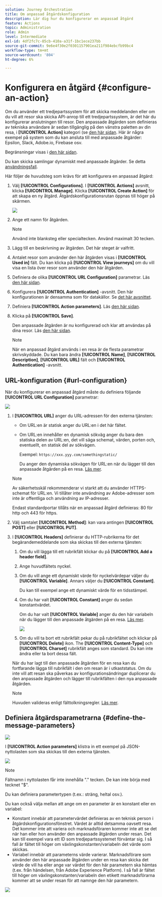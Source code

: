 ```yaml
---
solution: Journey Orchestration
title: Om anpassad åtgärdskonfiguration
description: Lär dig hur du konfigurerar en anpassad åtgärd
feature: Actions
topic: Administration
role: Admin
level: Intermediate
exl-id: 4df2fc7c-85cb-410a-a31f-1bc1ece237bb
source-git-commit: 9e6e4f30e2f0301157901ea211f984ebcfb99bc4
workflow-type: tm+mt
source-wordcount: '804'
ht-degree: 6%

---
```


# Konfigurera en åtgärd {#configure-an-action}

Om du använder ett tredjepartssystem för att skicka meddelanden eller om du vill att resor ska skicka API-anrop till ett tredjepartssystem, är det här du konfigurerar anslutningen till resor. Den anpassade åtgärden som definieras av tekniska användare är sedan tillgänglig på den vänstra paletten av din resa, i **[!UICONTROL Action]** kategori (se [den här sidan](../building-journeys/about-journey-activities.md#action-activities). Här är några exempel på system som du kan ansluta till med anpassade åtgärder: Epsilon, Slack, Adobe.io, Firebase osv.

Begränsningar visas i [den här sidan](../limitations.md).

Du kan skicka samlingar dynamiskt med anpassade åtgärder. Se detta [användningsfall](../building-journeys/collections.md).

Här följer de huvudsteg som krävs för att konfigurera en anpassad åtgärd:

1. Välj **[!UICONTROL Configurations]**. I  **[!UICONTROL Actions]** avsnitt, klicka **[!UICONTROL Manage]**. Klicka **[!UICONTROL Create Action]** för att skapa en ny åtgärd. Åtgärdskonfigurationsrutan öppnas till höger på skärmen.

   ![](../assets/custom2.png)

1. Ange ett namn för åtgärden.

   >[!NOTE]
   >
   >Använd inte blanksteg eller specialtecken. Använd maximalt 30 tecken.

1. Lägg till en beskrivning av åtgärden. Det här steget är valfritt.
1. Antalet resor som använder den här åtgärden visas i **[!UICONTROL Used in]** fält. Du kan klicka på **[!UICONTROL View journeys]** om du vill visa en lista över resor som använder den här åtgärden.
1. Definiera de olika **[!UICONTROL URL Configuration]** parametrar. Läs [den här sidan](../action/about-custom-action-configuration.md#url-configuration).
1. Konfigurera **[!UICONTROL Authentication]** -avsnitt. Den här konfigurationen är densamma som för datakällor.  Se [det här avsnittet](../datasource/external-data-sources.md#section_wjp_nl5_nhb).
1. Definiera **[!UICONTROL Action parameters]**. Läs [den här sidan](../action/about-custom-action-configuration.md#define-the-message-parameters).
1. Klicka på **[!UICONTROL Save]**.

   Den anpassade åtgärden är nu konfigurerad och klar att användas på dina resor. Läs [den här sidan](../building-journeys/about-journey-activities.md#action-activities).

   >[!NOTE]
   >
   >När en anpassad åtgärd används i en resa är de flesta parametrar skrivskyddade. Du kan bara ändra **[!UICONTROL Name]**, **[!UICONTROL Description]**, **[!UICONTROL URL]** fält och **[!UICONTROL Authentication]** -avsnitt.

## URL-konfiguration {#url-configuration}

När du konfigurerar en anpassad åtgärd måste du definiera följande **[!UICONTROL URL Configuration]** parametrar:

![](../assets/journeyurlconfiguration.png)

1. I **[!UICONTROL URL]** anger du URL-adressen för den externa tjänsten:

   * Om URL:en är statisk anger du URL:en i det här fältet.

   * Om URL:en innehåller en dynamisk sökväg anger du bara den statiska delen av URL:en, det vill säga schemat, värden, porten och, eventuellt, en statisk del av sökvägen.

      Exempel: `https://xxx.yyy.com/somethingstatic/`

      Du anger den dynamiska sökvägen för URL:en när du lägger till den anpassade åtgärden på en resa. [Läs mer](../building-journeys/using-custom-actions.md).
   >[!NOTE]
   >
   >Av säkerhetsskäl rekommenderar vi starkt att du använder HTTPS-schemat för URL:en. Vi tillåter inte användning av Adobe-adresser som inte är offentliga och användning av IP-adresser.
   >
   >Endast standardportar tillåts när en anpassad åtgärd definieras: 80 för http och 443 för https.

1. Välj samtalet **[!UICONTROL Method]**: kan vara antingen **[!UICONTROL POST]** eller **[!UICONTROL PUT]**.
1. I **[!UICONTROL Headers]** definierar du HTTP-rubrikerna för det begärandemeddelande som ska skickas till den externa tjänsten:
   1. Om du vill lägga till ett rubrikfält klickar du på **[!UICONTROL Add a header field]**.
   1. Ange huvudfältets nyckel.
   1. Om du vill ange ett dynamiskt värde för nyckelvärdepar väljer du **[!UICONTROL Variable]**. Annars väljer du **[!UICONTROL Constant]**.

      Du kan till exempel ange ett dynamiskt värde för en tidsstämpel.

   1. Om du har valt **[!UICONTROL Constant]** anger du sedan konstantvärdet.

      Om du har valt **[!UICONTROL Variable]** anger du den här variabeln när du lägger till den anpassade åtgärden på en resa. [Läs mer](../building-journeys/using-custom-actions.md).

      ![](../assets/journeyurlconfiguration2.png)

   1. Om du vill ta bort ett rubrikfält pekar du på rubrikfältet och klickar på **[!UICONTROL Delete]** ikon.
   The **[!UICONTROL Content-Type]** och **[!UICONTROL Charset]** rubrikfält anges som standard. Du kan inte ändra eller ta bort dessa fält.

   När du har lagt till den anpassade åtgärden för en resa kan du fortfarande lägga till rubrikfält i den om resan är i utkaststatus. Om du inte vill att resan ska påverkas av konfigurationsändringar duplicerar du den anpassade åtgärden och lägger till rubrikfälten i den nya anpassade åtgärden.

   >[!NOTE]
   >
   >Huvuden valideras enligt fälttolkningsregler. [Läs mer](https://tools.ietf.org/html/rfc7230#section-3.2.4).

## Definiera åtgärdsparametrarna {#define-the-message-parameters}

![](../assets/messageparameterssection.png)

I **[!UICONTROL Action parameters]** klistra in ett exempel på JSON-nyttolasten som ska skickas till den externa tjänsten.

![](../assets/customactionpayloadmessage.png)

>[!NOTE]
>
>Fältnamn i nyttolasten får inte innehålla &quot;.&quot; tecken. De kan inte börja med tecknet &quot;$&quot;.

Du kan definiera parametertypen (t.ex.: sträng, heltal osv.).

Du kan också välja mellan att ange om en parameter är en konstant eller en variabel:

* Konstant innebär att parametervärdet definieras av en teknisk person i åtgärdskonfigurationsfönstret. Värdet är alltid detsamma oavsett resa. Det kommer inte att variera och marknadsföraren kommer inte att se det när han eller hon använder den anpassade åtgärden under resan. Det kan till exempel vara ett ID som tredjepartssystemet förväntar sig. I så fall är fältet till höger om växlingskonstanten/variabeln det värde som skickas.
* Variabel innebär att parameterns värde varierar. Marknadsförare som använder den här anpassade åtgärden under en resa kan skicka det värde de vill ha eller ange var värdet för den här parametern ska hämtas (t.ex. från händelsen, från Adobe Experience Platform). I så fall är fältet till höger om växlingskonstanten/variabeln den etikett marknadsförarna kommer att se under resan för att namnge den här parametern.

![](../assets/customactionpayloadmessage2.png)

